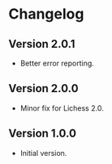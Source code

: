 # Changelog

## Version 2.0.1

* Better error reporting.

## Version 2.0.0

* Minor fix for Lichess 2.0. 

## Version 1.0.0

* Initial version. 